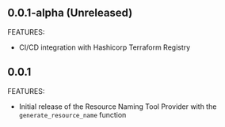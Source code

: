 ## 0.0.1-alpha (Unreleased)

FEATURES:
- CI/CD integration with Hashicorp Terraform Registry

## 0.0.1

FEATURES:
- Initial release of the Resource Naming Tool Provider with the `generate_resource_name` function
